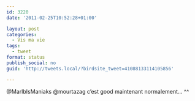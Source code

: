 ```yaml
---
id: 3220
date: '2011-02-25T10:52:28+01:00'

layout: post
categories:
  - Vis ma vie
tags:
  - tweet
format: status
publish_social: no
guid: 'http://tweets.local/?birdsite_tweet=41088133114105856'

---
```


@MarlbIsManiaks @mourtazag c’est good maintenant normalement… ^^